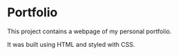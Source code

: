 # Portfolio

This project contains a webpage of my personal portfolio.

It was built using HTML and styled with CSS.

